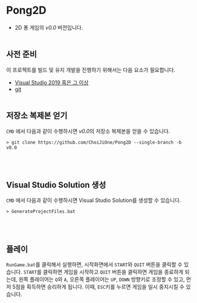 # Pong2D
- 2D 퐁 게임의 *v0.0* 버전입니다.
<br><br>


## 사전 준비

이 프로젝트를 빌드 및 유지 개발을 진행하기 위해서는 다음 요소가 필요합니다.
- [Visual Studio 2019 혹은 그 이상](https://visualstudio.microsoft.com/ko/)
- [git](https://git-scm.com/)
<br><br>


## 저장소 복제본 얻기

`CMD` 에서 다음과 같이 수행하시면 *v0.0*의 저장소 복제본을 얻을 수 있습니다.
```
> git clone https://github.com/ChoiJiOne/Pong2D --single-branch -b v0.0
```
<br><br>


## Visual Studio Solution 생성

`CMD` 에서 다음과 같이 수행하시면 Visual Studio Solution를 생성할 수 있습니다.
```
> GenerateProjectFiles.bat
```
<br><br>


## 플레이

`RunGame.bat`를 클릭해서 실행하면, 시작화면에서 `START`와 `QUIT` 버튼을 클릭할 수 있습니다. `START`를 클릭하면 게임을 시작하고 `QUIT` 버튼을 클릭하면 게임을 종료하게 되는데, 왼쪽 플레이어는 `Q`와 `A`, 오른쪽 플레이어는 `UP`, `DOWN` 방향키로 조정할 수 있고, 먼저 5점을 획득하면 승리하게 됩니다. 이때, `ESC`키를 누르면 게임을 일시 중지시킬 수 있습니다.
